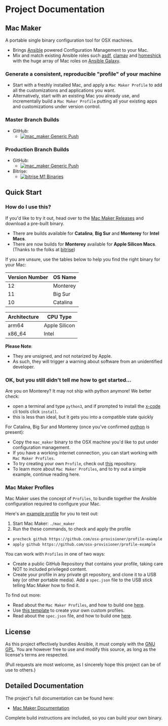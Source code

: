 # Project Documentation

## Mac Maker

A portable single binary configuration tool for OSX machines.

- Brings [Ansible](https://www.ansible.com/) powered Configuration Management to your Mac.
- Mix and match existing Ansible roles such [asdf](https://github.com/osx-provisioner/role-asdf), [clamav](https://github.com/osx-provisioner/role-clamav) and [homeshick](https://github.com/osx-provisioner/role-homeshick) with the huge array of Mac roles on [Ansible Galaxy](https://galaxy.ansible.com/).

### Generate a consistent, reproducible "profile" of your machine

- Start with a freshly installed Mac, and apply a `Mac Maker Profile` to add all the customizations and applications you want.
- Alternatively, start with an existing Mac you already use, and incrementally build a `Mac Maker Profile` putting all your existing apps and customizations under version control.

### Master Branch Builds
- GitHub:
  - [![mac_maker Generic Push](https://github.com/osx-provisioner/mac_maker/workflows/mac_maker-push/badge.svg?branch=master)](https://github.com/osx-provisioner/mac_maker/actions)

### Production Branch Builds
- GitHub:
  - [![mac_maker Generic Push](https://github.com/osx-provisioner/mac_maker/workflows/mac_maker-push/badge.svg?branch=production)](https://github.com/osx-provisioner/mac_maker/actions)
- Bitrise:
  - [![bitrise M1 Binaries](https://app.bitrise.io/app/9a06da738bba2e7a/status.svg?token=fngmPo_dY5PcqQ-uCNRnaQ&branch=production)](https://app.bitrise.io/app/9a06da738bba2e7a)

## Quick Start

### How do I use this?

If you'd like to try it out, head over to the [Mac Maker Releases](https://github.com/osx-provisioner/mac_maker/releases) and download a pre-built binary.

- There are builds available for **Catalina**, **Big Sur** and **Monterey** for **Intel Macs**.
- There are now builds for **Monterey** available for **Apple Silicon Macs**.  (Thanks to the folks at [bitrise](https://bitrise.io/))

If you are unsure, use the tables below to help you find the right binary for your Mac:

|Version Number|   OS Name    |
|--------------|--------------|
|12            | Monterey     |
|11            | Big Sur      |
|10            | Catalina     |

|Architecture  |   CPU Type   |
|--------------|--------------|
|arm64         | Apple Silicon|
|x86_64        | Intel        |

**Please Note**:
- They are unsigned, and not notarized by Apple.
- As such, they will trigger a warning about software from an unidentified developer.

### OK, but you still didn't tell me how to get started...

Are you on Monterey?  It may not ship with python anymore!  We better check:
- open a terminal and type `python3`, and if prompted to install the [x-code](https://developer.apple.com/xcode/) cli tools click `install`.
- this is less than ideal, but it gets you into a compatible state quickly

For Catalina, Big Sur and Monterey (once you've confirmed [python](https://python.org) is present):
- Copy the `mac_maker` binary to the OSX machine you'd like to put under configuration management.
- If you have a working internet connection, you can start working with `Mac Maker Profiles`.  
- To try creating your own `Profile`, check out [this](https://github.com/osx-provisioner/profile-generator) repository.
- To learn more about `Mac Maker Profiles`, and to try out a simple example, continue reading here.

### Mac Maker Profiles

Mac Maker uses the concept of `Profiles`, to bundle together the Ansible configuration required to configure your Mac.

Here's an [example profile](https://github.com/osx-provisioner/profile-example) for you to test out:

1. Start Mac Maker: `./mac_maker`
2. Run the these commands, to check and apply the profile
  - `precheck github https://github.com/osx-provisioner/profile-example`
  - `apply github https://github.com/osx-provisioner/profile-example`

You can work with `Profiles` in one of two ways:

- Create a public GitHub Repository that contains your profile, taking care NOT to included privileged content.
- Create your profile in any private git repository, and clone it to a USB key (or other portable media).  Add a `spec.json` file to the USB stick telling Mac Maker how to find it.

To find out more:

- Read about the `Mac Maker Profiles`, and how to build one [here](https://mac-maker.readthedocs.io/en/latest/project/3.profiles.html).
- Use [this template](https://github.com/osx-provisioner/profile-generator) to create your own custom profiles.
- Read about the `spec.json` file, and how to build one [here](https://mac-maker.readthedocs.io/en/latest/project/4.spec_files.html).

## License

As this project effectively bundles Ansible, it must comply with the [GNU GPL](https://mac-maker.readthedocs.io/en/latest/project/6.license.html).
You are however free to use and modify this source, as long as the license's terms are respected.

(Pull requests are most welcome, as I sincerely hope this project can be of use to others.)

## Detailed Documentation

The project's full documentation can be found here:
  - [Mac Maker Documentation](https://mac_maker.readthedocs.io/)

Complete build instructions are included, so you can build your own binary.
